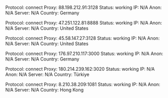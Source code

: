 Protocol: connect
Proxy: 88.198.212.91:3128
Status: working
IP: N/A
Anon: N/A
Server: N/A
Country: Germany

Protocol: connect
Proxy: 47.251.122.81:8888
Status: working
IP: N/A
Anon: N/A
Server: N/A
Country: United States

Protocol: connect
Proxy: 45.58.147.27:3128
Status: working
IP: N/A
Anon: N/A
Server: N/A
Country: United States

Protocol: connect
Proxy: 176.97.210.117:3000
Status: working
IP: N/A
Anon: N/A
Server: N/A
Country: Germany

Protocol: connect
Proxy: 180.214.239.162:3020
Status: working
IP: N/A
Anon: N/A
Server: N/A
Country: Türkiye

Protocol: connect
Proxy: 8.210.38.209:1081
Status: working
IP: N/A
Anon: N/A
Server: N/A
Country: Hong Kong

